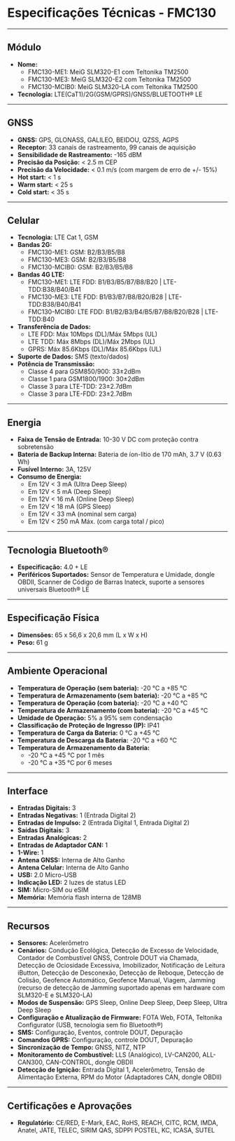 # Especificações Técnicas - FMC130

---

## Módulo

* **Nome:**
    * FMC130-ME1: MeiG SLM320-E1 com Teltonika TM2500
    * FMC130-ME3: MeiG SLM320-E2 com Teltonika TM2500
    * FMC130-MCIB0: MeiG SLM320-LA com Teltonika TM2500
* **Tecnologia:** LTE(CaT1)/2G(GSM/GPRS)/GNSS/BLUETOOTH® LE

---

## GNSS

* **GNSS:** GPS, GLONASS, GALILEO, BEIDOU, QZSS, AGPS
* **Receptor:** 33 canais de rastreamento, 99 canais de aquisição
* **Sensibilidade de Rastreamento:** -165 dBM
* **Precisão da Posição:** < 2.5 m CEP
* **Precisão da Velocidade:** < 0.1 m/s (com margem de erro de +/- 15%)
* **Hot start:** < 1 s
* **Warm start:** < 25 s
* **Cold start:** < 35 s

---

## Celular

* **Tecnologia:** LTE Cat 1, GSM
* **Bandas 2G:**
    * FMC130-ME1: GSM: B2/B3/B5/B8
    * FMC130-ME3: GSM: B2/B3/B5/B8
    * FMC130-MCIB0: GSM: B2/B3/B5/B8
* **Bandas 4G LTE:**
    * FMC130-ME1: LTE FDD: B1/B3/B5/B7/B8/B20 | LTE-TDD:B38/B40/B41
    * FMC130-ME3: LTE FDD: B1/B3/B7/B8/B20/B28 | LTE-TDD:B38/B40/B41
    * FMC130-MCIB0: LTE FDD: B1/B2/B3/B4/B5/B7/B8/B20/B28 | LTE-TDD:B40
* **Transferência de Dados:**
    * LTE FDD: Máx 10Mbps (DL)/Máx 5Mbps (UL)
    * LTE TDD: Máx 8Mbps (DL)/Máx 2Mbps (UL)
    * GPRS: Máx 85.6Kbps (DL)/Máx 85.6Kbps (UL)
* **Suporte de Dados:** SMS (texto/dados)
* **Potência de Transmissão:**
    * Classe 4 para GSM850/900: 33±2dBm
    * Classe 1 para GSM1800/1900: 30±2dBm
    * Classe 3 para LTE-TDD: 23±2.7dBm
    * Classe 3 para LTE-FDD: 23±2.7dBm

---

## Energia

* **Faixa de Tensão de Entrada:** 10-30 V DC com proteção contra sobretensão
* **Bateria de Backup Interna:** Bateria de íon-lítio de 170 mAh, 3.7 V (0.63 Wh)
* **Fusível Interno:** 3A, 125V
* **Consumo de Energia:**
    * Em 12V < 3 mA (Ultra Deep Sleep)
    * Em 12V < 5 mA (Deep Sleep)
    * Em 12V < 16 mA (Online Deep Sleep)
    * Em 12V < 18 mA (GPS Sleep)
    * Em 12V < 33 mA (nominal sem carga)
    * Em 12V < 250 mA Máx. (com carga total / pico)

---

## Tecnologia Bluetooth®

* **Especificação:** 4.0 + LE
* **Periféricos Suportados:** Sensor de Temperatura e Umidade, dongle OBDII, Scanner de Código de Barras Inateck, suporte a sensores universais Bluetooth® LE

---

## Especificação Física

* **Dimensões:** 65 x 56,6 x 20,6 mm (L x W x H)
* **Peso:** 61 g

---

## Ambiente Operacional

* **Temperatura de Operação (sem bateria):** -20 °C a +85 °C
* **Temperatura de Armazenamento (sem bateria):** -20 °C a +85 °C
* **Temperatura de Operação (com bateria):** -20 °C a +40 °C
* **Temperatura de Armazenamento (com bateria):** -20 °C a +45 °C
* **Umidade de Operação:** 5% a 95% sem condensação
* **Classificação de Proteção de Ingresso (IP):** IP41
* **Temperatura de Carga da Bateria:** 0 °C a +45 °C
* **Temperatura de Descarga da Bateria:** -20 °C a +60 °C
* **Temperatura de Armazenamento da Bateria:**
    * -20 °C a +45 °C por 1 mês
    * -20 °C a +35 °C por 6 meses

---

## Interface

* **Entradas Digitais:** 3
* **Entradas Negativas:** 1 (Entrada Digital 2)
* **Entradas de Impulso:** 2 (Entrada Digital 1, Entrada Digital 2)
* **Saídas Digitais:** 3
* **Entradas Analógicas:** 2
* **Entradas de Adaptador CAN:** 1
* **1-Wire:** 1
* **Antena GNSS:** Interna de Alto Ganho
* **Antena Celular:** Interna de Alto Ganho
* **USB:** 2.0 Micro-USB
* **Indicação LED:** 2 luzes de status LED
* **SIM:** Micro-SIM ou eSIM
* **Memória:** Memória flash interna de 128MB

---

## Recursos

* **Sensores:** Acelerômetro
* **Cenários:** Condução Ecológica, Detecção de Excesso de Velocidade, Contador de Combustível GNSS, Controle DOUT via Chamada, Detecção de Ociosidade Excessiva, Imobilizador, Notificação de Leitura iButton, Detecção de Desconexão, Detecção de Reboque, Detecção de Colisão, Geofence Automático, Geofence Manual, Viagem, Jamming (recurso de detecção de Jamming suportado apenas em hardware com SLM320-E e SLM320-LA)
* **Modos de Suspensão:** GPS Sleep, Online Deep Sleep, Deep Sleep, Ultra Deep Sleep
* **Configuração e Atualização de Firmware:** FOTA Web, FOTA, Teltonika Configurator (USB, tecnologia sem fio Bluetooth®)
* **SMS:** Configuração, Eventos, controle DOUT, Depuração
* **Comandos GPRS:** Configuração, controle DOUT, Depuração
* **Sincronização de Tempo:** GNSS, NITZ, NTP
* **Monitoramento de Combustível:** LLS (Analógico), LV-CAN200, ALL-CAN300, CAN-CONTROL, dongle OBDII
* **Detecção de Ignição:** Entrada Digital 1, Acelerômetro, Tensão de Alimentação Externa, RPM do Motor (Adaptadores CAN, dongle OBDII)

---

## Certificações e Aprovações

* **Regulatório:** CE/RED, E-Mark, EAC, RoHS, REACH, CITC, RCM, IMDA, Anatel, JATE, TELEC, SIRIM QAS, SDPPI POSTEL, KC, ICASA, SUTEL
